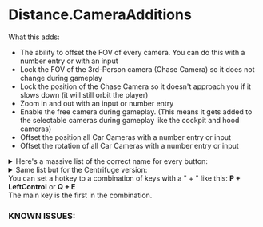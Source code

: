 # Distance.CameraAdditions
What this adds:

- The ability to offset the FOV of every camera. You can do this with a number entry or with an input
- Lock the FOV of the 3rd-Person camera (Chase Camera) so it does not change during gameplay
- Lock the position of the Chase Camera so it doesn't approach you if it slows down (it will still orbit the player)
- Zoom in and out with an input or number entry
- Enable the free camera during gameplay. (This means it gets added to the selectable cameras during gameplay like the cockpit and hood cameras)
- Offset the position all Car Cameras with a number entry or input
- Offset the rotation of all Car Cameras with a number entry or input

<details>
  <summary>Here's a massive list of the correct name for every button:</summary>
   * None
   * Backspace
   * Tab
   * Clear
   * Return
   * Pause
   * Escape
   * Space
   * Exclaim
   * DoubleQuote
   * Hash
   * Dollar
   * Ampersand
   * Quote
   * LeftParen
   * RightParen
   * Asterisk
   * Plus
   * Comma
   * Minus
   * Period
   * Slash
   * Alpha0
   * Alpha1
   * Alpha2
   * Alpha3
   * Alpha4
   * Alpha5
   * Alpha6
   * Alpha7
   * Alpha8
   * Alpha9
   * Colon
   * Semicolon
   * Less
   * Equals
   * Greater
   * Question
   * At
   * LeftBracket
   * Backslash
   * RightBracket
   * Caret
   * Underscore
   * BackQuote
   * A
   * B
   * C
   * D
   * E
   * F
   * G
   * H
   * I
   * J
   * K
   * L
   * M
   * N
   * O
   * P
   * Q
   * R
   * S
   * T
   * U
   * V
   * W
   * X
   * Y
   * Z
   * Delete
   * Keypad0
   * Keypad1
   * Keypad2
   * Keypad3
   * Keypad4
   * Keypad5
   * Keypad6
   * Keypad7
   * Keypad8
   * Keypad9
   * KeypadPeriod
   * KeypadDivide
   * KeypadMultiply
   * KeypadMinus
   * KeypadPlus
   * KeypadEnter
   * KeypadEquals
   * UpArrow
   * DownArrow
   * RightArrow
   * LeftArrow
   * Insert
   * Home
   * End
   * PageUp
   * PageDown
   * F1
   * F2
   * F3
   * F4
   * F5
   * F6
   * F7
   * F8
   * F9
   * F10
   * F11
   * F12
   * F13
   * F14
   * F15
   * Numlock
   * CapsLock
   * ScrollLock
   * RightShift
   * LeftShift
   * RightControl
   * LeftControl
   * RightAlt
   * LeftAlt
   * RightApple
   * RightApple
   * LeftCommand
   * LeftCommand
   * LeftWindows
   * RightWindows
   * AltGr
   * Help
   * Print
   * SysReq
   * Break
   * Menu
   * Mouse0
   * Mouse1
   * Mouse2
   * Mouse3
   * Mouse4
   * Mouse5
   * Mouse6
   * JoystickButton0
   * JoystickButton1
   * JoystickButton2
   * JoystickButton3
   * JoystickButton4
   * JoystickButton5
   * JoystickButton6
   * JoystickButton7
   * JoystickButton8
   * JoystickButton9
   * JoystickButton10
   * JoystickButton11
   * JoystickButton12
   * JoystickButton13
   * JoystickButton14
   * JoystickButton15
   * JoystickButton16
   * JoystickButton17
   * JoystickButton18
   * JoystickButton19
   * Joystick1Button0
   * Joystick1Button1
   * Joystick1Button2
   * Joystick1Button3
   * Joystick1Button4
   * Joystick1Button5
   * Joystick1Button6
   * Joystick1Button7
   * Joystick1Button8
   * Joystick1Button9
   * Joystick1Button10
   * Joystick1Button11
   * Joystick1Button12
   * Joystick1Button13
   * Joystick1Button14
   * Joystick1Button15
   * Joystick1Button16
   * Joystick1Button17
   * Joystick1Button18
   * Joystick1Button19
   * Joystick2Button0
   * Joystick2Button1
   * Joystick2Button2
   * Joystick2Button3
   * Joystick2Button4
   * Joystick2Button5
   * Joystick2Button6
   * Joystick2Button7
   * Joystick2Button8
   * Joystick2Button9
   * Joystick2Button10
   * Joystick2Button11
   * Joystick2Button12
   * Joystick2Button13
   * Joystick2Button14
   * Joystick2Button15
   * Joystick2Button16
   * Joystick2Button17
   * Joystick2Button18
   * Joystick2Button19
   * Joystick3Button0
   * Joystick3Button1
   * Joystick3Button2
   * Joystick3Button3
   * Joystick3Button4
   * Joystick3Button5
   * Joystick3Button6
   * Joystick3Button7
   * Joystick3Button8
   * Joystick3Button9
   * Joystick3Button10
   * Joystick3Button11
   * Joystick3Button12
   * Joystick3Button13
   * Joystick3Button14
   * Joystick3Button15
   * Joystick3Button16
   * Joystick3Button17
   * Joystick3Button18
   * Joystick3Button19
   * Joystick4Button0
   * Joystick4Button1
   * Joystick4Button2
   * Joystick4Button3
   * Joystick4Button4
   * Joystick4Button5
   * Joystick4Button6
   * Joystick4Button7
   * Joystick4Button8
   * Joystick4Button9
   * Joystick4Button10
   * Joystick4Button11
   * Joystick4Button12
   * Joystick4Button13
   * Joystick4Button14
   * Joystick4Button15
   * Joystick4Button16
   * Joystick4Button17
   * Joystick4Button18
   * Joystick4Button19
   * Joystick5Button0
   * Joystick5Button1
   * Joystick5Button2
   * Joystick5Button3
   * Joystick5Button4
   * Joystick5Button5
   * Joystick5Button6
   * Joystick5Button7
   * Joystick5Button8
   * Joystick5Button9
   * Joystick5Button10
   * Joystick5Button11
   * Joystick5Button12
   * Joystick5Button13
   * Joystick5Button14
   * Joystick5Button15
   * Joystick5Button16
   * Joystick5Button17
   * Joystick5Button18
   * Joystick5Button19
   * Joystick6Button0
   * Joystick6Button1
   * Joystick6Button2
   * Joystick6Button3
   * Joystick6Button4
   * Joystick6Button5
   * Joystick6Button6
   * Joystick6Button7
   * Joystick6Button8
   * Joystick6Button9
   * Joystick6Button10
   * Joystick6Button11
   * Joystick6Button12
   * Joystick6Button13
   * Joystick6Button14
   * Joystick6Button15
   * Joystick6Button16
   * Joystick6Button17
   * Joystick6Button18
   * Joystick6Button19
   * Joystick7Button0
   * Joystick7Button1
   * Joystick7Button2
   * Joystick7Button3
   * Joystick7Button4
   * Joystick7Button5
   * Joystick7Button6
   * Joystick7Button7
   * Joystick7Button8
   * Joystick7Button9
   * Joystick7Button10
   * Joystick7Button11
   * Joystick7Button12
   * Joystick7Button13
   * Joystick7Button14
   * Joystick7Button15
   * Joystick7Button16
   * Joystick7Button17
   * Joystick7Button18
   * Joystick7Button19
   * Joystick8Button0
   * Joystick8Button1
   * Joystick8Button2
   * Joystick8Button3
   * Joystick8Button4
   * Joystick8Button5
   * Joystick8Button6
   * Joystick8Button7
   * Joystick8Button8
   * Joystick8Button9
   * Joystick8Button10
   * Joystick8Button11
   * Joystick8Button12
   * Joystick8Button13
   * Joystick8Button14
   * Joystick8Button15
   * Joystick8Button16
   * Joystick8Button17
   * Joystick8Button18
   * Joystick8Button19
</details>
<details>
  <summary>Same list but for the Centrifuge version:</summary>
  
   * backspace
   * delete
   * tab
   * clear
   * return
   * pause
   * escape
   * space <br> <br>
   * [0]
   * [1]
   * [2]
   * [3]
   * [4]
   * [5]
   * [6]
   * [7]
   * [8]
   * [9]
   * [.]
   * [/]
   * [*]
   * [-]
   * [+] <br> <br>
   * up
   * down
   * right
   * left <br> <br>
   * equals
   * enter
   * insert
   * home
   * end
   * page up
   * page down <br> <br>
   * f1
   * f2
   * f3
   * f4
   * f5
   * f6
   * f7
   * f8
   * f9
   * f10
   * f11
   * f12
   * f13
   * f14
   * f15 <br> <br>
   * 0
   * 1
   * 2
   * 3
   * 4
   * 5
   * 6
   * 7
   * 8
   * 9 <br> <br>
   * -
   * =
   * !
   * @
   * #
   * $
   * %
   * ^
   * &
   * *
   * (
   * )
   * _
   * +
   * [
   * ]
   * `
   * {
   * }
   * ~
   * ;
   * '
   * \
   * :
   * "
   * |
   * ,
   * .
   * /
   * <
   * >
   * ? <br> <br>
   * a
   * b
   * c
   * d
   * e
   * f
   * g
   * h
   * i
   * j
   * k
   * l
   * m
   * n
   * o
   * p
   * q
   * r
   * s
   * t
   * u
   * v
   * w
   * x
   * y
   * z <br> <br>
   * numlock
   * caps lock
   * scroll lock
   * right s$$anonymous$$ft
   * left s$$anonymous$$ft
   * right ctrl
   * left ctrl
   * right alt
   * left alt
   * right cmd
   * left cmd
   * right super
   * left super
   * alt gr <br> <br>
   * compose
   * help
   * print screen
   * sys req
   * break
   * menu
   * power
   * euro
   * undo <br> <br>
   * mouse 0
   * mouse 1
   * mouse 2
   * mouse 3
   * mouse 4
   * mouse 5
   * mouse 6 <br> <br>
   * joystick button 0
   * joystick button 1
   * joystick button 2
   * joystick button 3
   * joystick button 4
   * joystick button 5
   * joystick button 6
   * joystick button 7
   * joystick button 8
   * joystick button 9
   * joystick button 10
   * joystick button 11
   * joystick button 12
   * joystick button 13
   * joystick button 14
   * joystick button 15
   * joystick button 16
   * joystick button 17
   * joystick button 18
   * joystick button 19
   * joystick 1 button 0
   * joystick 1 button 1
   * joystick 1 button 2
   * joystick 1 button 3
   * joystick 1 button 4
   * joystick 1 button 5
   * joystick 1 button 6
   * joystick 1 button 7
   * joystick 1 button 8
   * joystick 1 button 9
   * joystick 1 button 10
   * joystick 1 button 11
   * joystick 1 button 12
   * joystick 1 button 13
   * joystick 1 button 14
   * joystick 1 button 15
   * joystick 1 button 16
   * joystick 1 button 17
   * joystick 1 button 18
   * joystick 1 button 19
   * joystick 2 button 0
   * joystick 2 button 1
   * joystick 2 button 2
   * joystick 2 button 3
   * joystick 2 button 4
   * joystick 2 button 5
   * joystick 2 button 6
   * joystick 2 button 7
   * joystick 2 button 8
   * joystick 2 button 9
   * joystick 2 button 10
   * joystick 2 button 11
   * joystick 2 button 12
   * joystick 2 button 13
   * joystick 2 button 14
   * joystick 2 button 15
   * joystick 2 button 16
   * joystick 2 button 17
   * joystick 2 button 18
   * joystick 2 button 19
   * joystick 3 button 0
   * joystick 3 button 1
   * joystick 3 button 2
   * joystick 3 button 3
   * joystick 3 button 4
   * joystick 3 button 5
   * joystick 3 button 6
   * joystick 3 button 7
   * joystick 3 button 8
   * joystick 3 button 9
   * joystick 3 button 10
   * joystick 3 button 11
   * joystick 3 button 12
   * joystick 3 button 13
   * joystick 3 button 14
   * joystick 3 button 15
   * joystick 3 button 16
   * joystick 3 button 17
   * joystick 3 button 18
   * joystick 3 button 19
   * joystick 4 button 0
   * joystick 4 button 1
   * joystick 4 button 2
   * joystick 4 button 3
   * joystick 4 button 4
   * joystick 4 button 5
   * joystick 4 button 6
   * joystick 4 button 7
   * joystick 4 button 8
   * joystick 4 button 9
   * joystick 4 button 10
   * joystick 4 button 11
   * joystick 4 button 12
   * joystick 4 button 13
   * joystick 4 button 14
   * joystick 4 button 15
   * joystick 4 button 16
   * joystick 4 button 17
   * joystick 4 button 18
   * joystick 4 button 19
   * joystick 5 button 0
   * joystick 5 button 1
   * joystick 5 button 2
   * joystick 5 button 3
   * joystick 5 button 4
   * joystick 5 button 5
   * joystick 5 button 6
   * joystick 5 button 7
   * joystick 5 button 8
   * joystick 5 button 9
   * joystick 5 button 10
   * joystick 5 button 11
   * joystick 5 button 12
   * joystick 5 button 13
   * joystick 5 button 14
   * joystick 5 button 15
   * joystick 5 button 16
   * joystick 5 button 17
   * joystick 5 button 18
   * joystick 5 button 19
   * joystick 6 button 0
   * joystick 6 button 1
   * joystick 6 button 2
   * joystick 6 button 3
   * joystick 6 button 4
   * joystick 6 button 5
   * joystick 6 button 6
   * joystick 6 button 7
   * joystick 6 button 8
   * joystick 6 button 9
   * joystick 6 button 10
   * joystick 6 button 11
   * joystick 6 button 12
   * joystick 6 button 13
   * joystick 6 button 14
   * joystick 6 button 15
   * joystick 6 button 16
   * joystick 6 button 17
   * joystick 6 button 18
   * joystick 6 button 19
   * joystick 7 button 0
   * joystick 7 button 1
   * joystick 7 button 2
   * joystick 7 button 3
   * joystick 7 button 4
   * joystick 7 button 5
   * joystick 7 button 6
   * joystick 7 button 7
   * joystick 7 button 8
   * joystick 7 button 9
   * joystick 7 button 10
   * joystick 7 button 11
   * joystick 7 button 12
   * joystick 7 button 13
   * joystick 7 button 14
   * joystick 7 button 15
   * joystick 7 button 16
   * joystick 7 button 17
   * joystick 7 button 18
   * joystick 7 button 19
   * joystick 8 button 0
   * joystick 8 button 1
   * joystick 8 button 2
   * joystick 8 button 3
   * joystick 8 button 4
   * joystick 8 button 5
   * joystick 8 button 6
   * joystick 8 button 7
   * joystick 8 button 8
   * joystick 8 button 9
   * joystick 8 button 10
   * joystick 8 button 11
   * joystick 8 button 12
   * joystick 8 button 13
   * joystick 8 button 14
   * joystick 8 button 15
   * joystick 8 button 16
   * joystick 8 button 17
   * joystick 8 button 18
   * joystick 8 button 19
   * joystick 9 button 0
   * joystick 9 button 1
   * joystick 9 button 2
   * joystick 9 button 3
   * joystick 9 button 4
   * joystick 9 button 5
   * joystick 9 button 6
   * joystick 9 button 7
   * joystick 9 button 8
   * joystick 9 button 9
   * joystick 9 button 10
   * joystick 9 button 11
   * joystick 9 button 12
   * joystick 9 button 13
   * joystick 9 button 14
   * joystick 9 button 15
   * joystick 9 button 16
   * joystick 9 button 17
   * joystick 9 button 18
   * joystick 9 button 19
   * joystick 10 button 0
   * joystick 10 button 1
   * joystick 10 button 2
   * joystick 10 button 3
   * joystick 10 button 4
   * joystick 10 button 5
   * joystick 10 button 6
   * joystick 10 button 7
   * joystick 10 button 8
   * joystick 10 button 9
   * joystick 10 button 10
   * joystick 10 button 11
   * joystick 10 button 12
   * joystick 10 button 13
   * joystick 10 button 14
   * joystick 10 button 15
   * joystick 10 button 16
   * joystick 10 button 17
   * joystick 10 button 18
   * joystick 10 button 19
   * joystick 11 button 0
   * joystick 11 button 1
   * joystick 11 button 2
   * joystick 11 button 3
   * joystick 11 button 4
   * joystick 11 button 5
   * joystick 11 button 6
   * joystick 11 button 7
   * joystick 11 button 8
   * joystick 11 button 9
   * joystick 11 button 10
   * joystick 11 button 11
   * joystick 11 button 12
   * joystick 11 button 13
   * joystick 11 button 14
   * joystick 11 button 15
   * joystick 11 button 16
   * joystick 11 button 17
   * joystick 11 button 18
   * joystick 11 button 19
   * joystick 12 button 0
   * joystick 12 button 1
   * joystick 12 button 2
   * joystick 12 button 3
   * joystick 12 button 4
   * joystick 12 button 5
   * joystick 12 button 6
   * joystick 12 button 7
   * joystick 12 button 8
   * joystick 12 button 9
   * joystick 12 button 10
   * joystick 12 button 11
   * joystick 12 button 12
   * joystick 12 button 13
   * joystick 12 button 14
   * joystick 12 button 15
   * joystick 12 button 16
   * joystick 12 button 17
   * joystick 12 button 18
   * joystick 12 button 19
   * joystick 13 button 0
   * joystick 13 button 1
   * joystick 13 button 2
   * joystick 13 button 3
   * joystick 13 button 4
   * joystick 13 button 5
   * joystick 13 button 6
   * joystick 13 button 7
   * joystick 13 button 8
   * joystick 13 button 9
   * joystick 13 button 10
   * joystick 13 button 11
   * joystick 13 button 12
   * joystick 13 button 13
   * joystick 13 button 14
   * joystick 13 button 15
   * joystick 13 button 16
   * joystick 13 button 17
   * joystick 13 button 18
   * joystick 13 button 19
   * joystick 14 button 0
   * joystick 14 button 1
   * joystick 14 button 2
   * joystick 14 button 3
   * joystick 14 button 4
   * joystick 14 button 5
   * joystick 14 button 6
   * joystick 14 button 7
   * joystick 14 button 8
   * joystick 14 button 9
   * joystick 14 button 10
   * joystick 14 button 11
   * joystick 14 button 12
   * joystick 14 button 13
   * joystick 14 button 14
   * joystick 14 button 15
   * joystick 14 button 16
   * joystick 14 button 17
   * joystick 14 button 18
   * joystick 14 button 19
   * joystick 15 button 0
   * joystick 15 button 1
   * joystick 15 button 2
   * joystick 15 button 3
   * joystick 15 button 4
   * joystick 15 button 5
   * joystick 15 button 6
   * joystick 15 button 7
   * joystick 15 button 8
   * joystick 15 button 9
   * joystick 15 button 10
   * joystick 15 button 11
   * joystick 15 button 12
   * joystick 15 button 13
   * joystick 15 button 14
   * joystick 15 button 15
   * joystick 15 button 16
   * joystick 15 button 17
   * joystick 15 button 18
   * joystick 15 button 19
   * joystick 16 button 0
   * joystick 16 button 1
   * joystick 16 button 2
   * joystick 16 button 3
   * joystick 16 button 4
   * joystick 16 button 5
   * joystick 16 button 6
   * joystick 16 button 7
   * joystick 16 button 8
   * joystick 16 button 9
   * joystick 16 button 10
   * joystick 16 button 11
   * joystick 16 button 12
   * joystick 16 button 13
   * joystick 16 button 14
   * joystick 16 button 15
   * joystick 16 button 16
   * joystick 16 button 17
   * joystick 16 button 18
   * joystick 16 button 19
 </details>
 You can set a hotkey to a combination of keys with a " + " like this: <b>P + LeftControl</b> or <b>Q + E</b> <br>
 The main key is the first in the combination.

<h3>KNOWN ISSUES:</h3>
